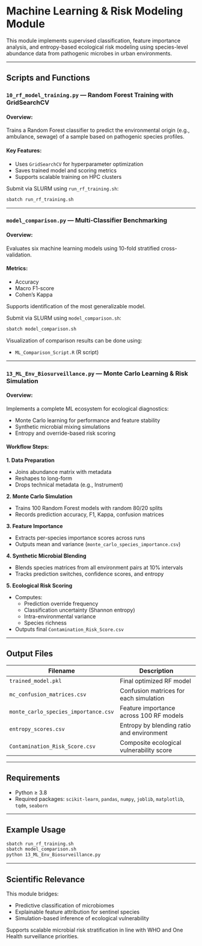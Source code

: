 
# Machine Learning & Risk Modeling Module

This module implements supervised classification, feature importance analysis, and entropy-based ecological risk modeling using species-level abundance data from pathogenic microbes in urban environments.

---

##  Scripts and Functions

### `10_rf_model_training.py` — Random Forest Training with GridSearchCV

#### Overview:
Trains a Random Forest classifier to predict the environmental origin (e.g., ambulance, sewage) of a sample based on pathogenic species profiles.

#### Key Features:
- Uses `GridSearchCV` for hyperparameter optimization
- Saves trained model and scoring metrics
- Supports scalable training on HPC clusters

Submit via SLURM using `run_rf_training.sh`:
```bash
sbatch run_rf_training.sh
```

---

### `model_comparison.py` — Multi-Classifier Benchmarking

#### Overview:
Evaluates six machine learning models using 10-fold stratified cross-validation.

#### Metrics:
- Accuracy
- Macro F1-score
- Cohen’s Kappa

Supports identification of the most generalizable model.

Submit via SLURM using `model_comparison.sh`:
```bash
sbatch model_comparison.sh
```

 Visualization of comparison results can be done using:
- `ML_Comparison_Script.R` (R script)

---

### `13_ML_Env_Biosurveillance.py` — Monte Carlo Learning & Risk Simulation

#### Overview:
Implements a complete ML ecosystem for ecological diagnostics:
- Monte Carlo learning for performance and feature stability
- Synthetic microbial mixing simulations
- Entropy and override-based risk scoring

#### Workflow Steps:

**1. Data Preparation**
- Joins abundance matrix with metadata
- Reshapes to long-form
- Drops technical metadata (e.g., Instrument)

**2. Monte Carlo Simulation**
- Trains 100 Random Forest models with random 80/20 splits
- Records prediction accuracy, F1, Kappa, confusion matrices

**3. Feature Importance**
- Extracts per-species importance scores across runs
- Outputs mean and variance (`monte_carlo_species_importance.csv`)

**4. Synthetic Microbial Blending**
- Blends species matrices from all environment pairs at 10% intervals
- Tracks prediction switches, confidence scores, and entropy

**5. Ecological Risk Scoring**
- Computes:
  - Prediction override frequency
  - Classification uncertainty (Shannon entropy)
  - Intra-environmental variance
  - Species richness
- Outputs final `Contamination_Risk_Score.csv`

---

##  Output Files

| Filename                               | Description                                   |
|----------------------------------------|-----------------------------------------------|
| `trained_model.pkl`                    | Final optimized RF model                      |
| `mc_confusion_matrices.csv`           | Confusion matrices for each simulation        |
| `monte_carlo_species_importance.csv`   | Feature importance across 100 RF models       |
| `entropy_scores.csv`                   | Entropy by blending ratio and environment     |
| `Contamination_Risk_Score.csv`         | Composite ecological vulnerability score      |

---

## Requirements

- Python ≥ 3.8
- Required packages: `scikit-learn`, `pandas`, `numpy`, `joblib`, `matplotlib`, `tqdm`, `seaborn`

---

##  Example Usage

```bash
sbatch run_rf_training.sh
sbatch model_comparison.sh
python 13_ML_Env_Biosurveillance.py
```

---

## Scientific Relevance

This module bridges:
- Predictive classification of microbiomes
- Explainable feature attribution for sentinel species
- Simulation-based inference of ecological vulnerability

Supports scalable microbial risk stratification in line with WHO and One Health surveillance priorities.
